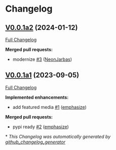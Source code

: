 # Changelog

## [V0.0.1a2](https://github.com/OpenVoiceOS/skill-ovos-tunein/tree/V0.0.1a2) (2024-01-12)

[Full Changelog](https://github.com/OpenVoiceOS/skill-ovos-tunein/compare/V0.0.1a1...V0.0.1a2)

**Merged pull requests:**

- modernize [\#3](https://github.com/OpenVoiceOS/skill-ovos-tunein/pull/3) ([NeonJarbas](https://github.com/NeonJarbas))

## [V0.0.1a1](https://github.com/OpenVoiceOS/skill-ovos-tunein/tree/V0.0.1a1) (2023-09-05)

[Full Changelog](https://github.com/OpenVoiceOS/skill-ovos-tunein/compare/3a9bc88b6e19b2674044ba0249758cf2aa5e3885...V0.0.1a1)

**Implemented enhancements:**

- add featured media [\#1](https://github.com/OpenVoiceOS/skill-ovos-tunein/pull/1) ([emphasize](https://github.com/emphasize))

**Merged pull requests:**

- pypi ready [\#2](https://github.com/OpenVoiceOS/skill-ovos-tunein/pull/2) ([emphasize](https://github.com/emphasize))



\* *This Changelog was automatically generated by [github_changelog_generator](https://github.com/github-changelog-generator/github-changelog-generator)*
